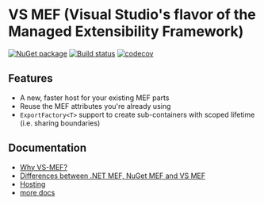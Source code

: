 # VS MEF (Visual Studio's flavor of the Managed Extensibility Framework)

[![NuGet package](https://img.shields.io/nuget/v/Microsoft.VisualStudio.Composition.svg)](https://nuget.org/packages/Microsoft.VisualStudio.Composition)
[![Build status](https://ci.appveyor.com/api/projects/status/q4uavk7qso20cd9t/branch/master?svg=true)](https://ci.appveyor.com/project/AArnott/vs-mef/branch/master)
[![codecov](https://codecov.io/gh/Microsoft/vs-mef/branch/master/graph/badge.svg)](https://codecov.io/gh/Microsoft/vs-mef)

## Features

* A new, faster host for your existing MEF parts
* Reuse the MEF attributes you're already using
* `ExportFactory<T>` support to create sub-containers with scoped lifetime (i.e. sharing boundaries)

## Documentation

* [Why VS-MEF?](doc/why.md)
* [Differences between .NET MEF, NuGet MEF and VS MEF](doc/mef_library_differences.md)
* [Hosting](doc/hosting.md)
* [more docs](doc/index.md)
